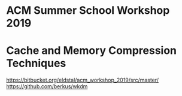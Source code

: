 # ACM Summer School Workshop 2019
# Cache and Memory Compression Techniques

https://bitbucket.org/eldstal/acm_workshop_2019/src/master/
https://github.com/berkus/wkdm
